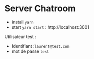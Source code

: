 # Server Chatroom

- install `yarn`
- start `yarn start` : http://localhost:3001

Utilisateur test :
- Identifiant :`laurent@test.com`
- mot de passe `test`



